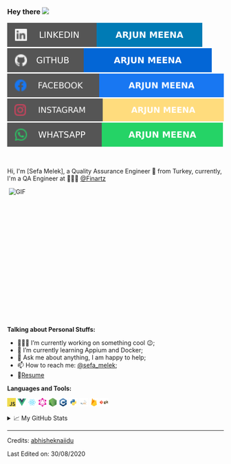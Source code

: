 ### Hey there <img src="https://media.giphy.com/media/hvRJCLFzcasrR4ia7z/giphy.gif" width="25px">


[![LinkedIn](https://raw.githubusercontent.com/arjunMee/arjunMee/master/soc/li.svg?token=AQWYXGRESHQDYV3VM6GGCPDAUYRX2)]() [![GitHub](https://raw.githubusercontent.com/arjunMee/arjunMee/master/soc/gh.svg?token=AQWYXGVYBAQSQ4BB4FWPB73AUYRWG)](https://github.com/sefamelek) [![Facebook](https://raw.githubusercontent.com/arjunMee/arjunMee/master/soc/fb.svg?token=AQWYXGXXXHCQPW6TB5K662DAUYRU4)](https://www.facebook.com/arjun.bu12/) [![Instagram](https://raw.githubusercontent.com/arjunMee/arjunMee/master/soc/ig.svg?token=AQWYXGSRZV6J3H2AIKD4Z2DAUYRXA)](https://www.instagram.com/arjun.meena12/) [![WhatsApp](https://raw.githubusercontent.com/arjunMee/arjunMee/master/soc/wa.svg?token=AQWYXGUNIDZSRF74LZPBPTTAUYRYW)]()

<br />

Hi, I'm [Sefa Melek], a Quality Assurance Engineer 🚀 from Turkey, currently, I'm a QA Engineer at 🙍🏽‍♂️ [@Finartz](https://www.finartz.com/)

  <img align="right" alt="GIF" src="https://github.com/abhisheknaiidu/abhisheknaiidu/blob/master/code.gif?raw=true" width="500" height="320" />
  
**Talking about Personal Stuffs:**

- 👨🏽‍💻 I’m currently working on something cool :wink:;
- 🌱 I’m currently learning Appium and Docker; 
- 💬 Ask me about anything, I am happy to help;
- 📫 How to reach me: [@sefa_melek](https://twitter.com/sefa_melek);
- 📝[Resume](https://www.linkedin.com/in/sefamelek/detail/overlay-view/urn:li:fsd_profileTreasuryMedia:(ACoAACU1p_sBKmv6rCS3Mm5OkOGrZ8idLCH4Zto,1635467910781)/)

**Languages and Tools:**  

<code><img height="20" src="https://raw.githubusercontent.com/github/explore/80688e429a7d4ef2fca1e82350fe8e3517d3494d/topics/javascript/javascript.png"></code>
<code><img height="20" src="https://raw.githubusercontent.com/github/explore/80688e429a7d4ef2fca1e82350fe8e3517d3494d/topics/vue/vue.png"></code>
<code><img height="20" src="https://raw.githubusercontent.com/github/explore/80688e429a7d4ef2fca1e82350fe8e3517d3494d/topics/react/react.png"></code>
<code><img height="20" src="https://raw.githubusercontent.com/github/explore/5c058a388828bb5fde0bcafd4bc867b5bb3f26f3/topics/graphql/graphql.png"></code>
<code><img height="20" src="https://raw.githubusercontent.com/github/explore/80688e429a7d4ef2fca1e82350fe8e3517d3494d/topics/nodejs/nodejs.png"></code>
<code><img height="20" src="https://raw.githubusercontent.com/github/explore/80688e429a7d4ef2fca1e82350fe8e3517d3494d/topics/cpp/cpp.png"></code>
<code><img height="20" src="https://raw.githubusercontent.com/github/explore/80688e429a7d4ef2fca1e82350fe8e3517d3494d/topics/python/python.png"></code>
<code><img height="20" src="https://raw.githubusercontent.com/github/explore/80688e429a7d4ef2fca1e82350fe8e3517d3494d/topics/mysql/mysql.png"></code>
<code><img height="20" src="https://raw.githubusercontent.com/github/explore/80688e429a7d4ef2fca1e82350fe8e3517d3494d/topics/firebase/firebase.png"></code>
<code><img height="20" src="https://raw.githubusercontent.com/github/explore/80688e429a7d4ef2fca1e82350fe8e3517d3494d/topics/git/git.png"></code>

<!--END_SECTION:waka-->

<details>
<summary>📈 My GitHub Stats</summary>

<p align="center"> <img src="https://github-readme-stats.vercel.app/api?username=abhisheknaiidu&show_icons=true&theme=gotham" alt="abhisheknaiidu" />

</details>

-----
Credits: [abhisheknaiidu](https://github.com/abhisheknaiidu)

Last Edited on: 30/08/2020
